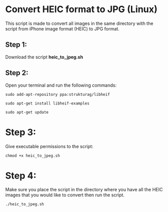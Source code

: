 # Convert HEIC format to JPG (Linux)

This script is made to convert all images in the same directory with the script from iPhone image format (HEIC) to JPG format.

## Step 1:

Download the script **heic_to_jpeg.sh**

## Step 2:

Open your terminal and run the following commands:

```
sudo add-apt-repository ppa:strukturag/libheif

sudo apt-get install libheif-examples

sudo apt-get update
```

# Step 3:

Give executable permissions to the script:

```
chmod +x heic_to_jpeg.sh
```

# Step 4:

Make sure you place the script in the directory where you have all the HEIC images that you would like to convert then run the script.

```
./heic_to_jpeg.sh

```
